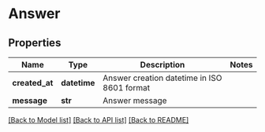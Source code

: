 # Answer

## Properties
Name | Type | Description | Notes
------------ | ------------- | ------------- | -------------
**created_at** | **datetime** | Answer creation datetime in ISO 8601 format | 
**message** | **str** | Answer message | 

[[Back to Model list]](../README.md#documentation-for-models) [[Back to API list]](../README.md#documentation-for-api-endpoints) [[Back to README]](../README.md)


